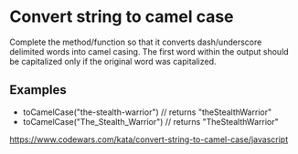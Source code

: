 # Convert string to camel case

Complete the method/function so that it converts dash/underscore delimited words into camel casing. The first word within the output should be capitalized only if the original word was capitalized.

## Examples
* toCamelCase("the-stealth-warrior") // returns "theStealthWarrior"
* toCamelCase("The_Stealth_Warrior") // returns "TheStealthWarrior"

https://www.codewars.com/kata/convert-string-to-camel-case/javascript